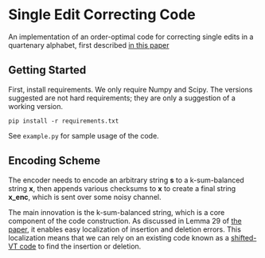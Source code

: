 # Single Edit Correcting Code

An implementation of an order-optimal code for correcting single edits in a quartenary alphabet, first described [in this paper](https://arxiv.org/pdf/1910.06501.pdf)

## Getting Started

First, install requirements. We only require Numpy and Scipy. The versions suggested are not hard requirements; they are only a suggestion of a working version.
```
pip install -r requirements.txt
```
See `example.py` for sample usage of the code. 

## Encoding Scheme

The encoder needs to encode an arbitrary string **s** to a k-sum-balanced string **x**, then appends various checksums to **x** to create a final string **x_enc**, which is sent over some noisy channel. 

The main innovation is the k-sum-balanced string, which is a core component of the code construction. As discussed in Lemma 29 of [the paper](https://arxiv.org/pdf/1910.06501.pdf), it enables easy localization of insertion and deletion errors. This localization means that we can rely on an existing code known as a [shifted-VT code](https://arxiv.org/pdf/1602.06820.pdf) to find the insertion or deletion. 
